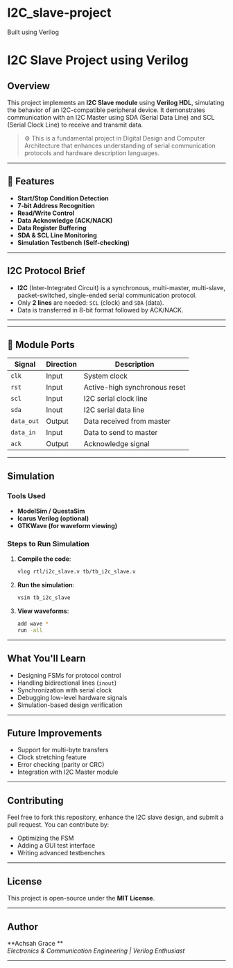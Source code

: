 # I2C_slave-project
Built using Verilog
#  I2C Slave Project using Verilog

##  Overview

This project implements an **I2C Slave module** using **Verilog HDL**, simulating the behavior of an I2C-compatible peripheral device. It demonstrates communication with an I2C Master using SDA (Serial Data Line) and SCL (Serial Clock Line) to receive and transmit data.

> ⚙ This is a fundamental project in Digital Design and Computer Architecture that enhances understanding of serial communication protocols and hardware description languages.

---

## 🔧 Features

- **Start/Stop Condition Detection**
- **7-bit Address Recognition**
- **Read/Write Control**
- **Data Acknowledge (ACK/NACK)**
- **Data Register Buffering**
- **SDA & SCL Line Monitoring**
- **Simulation Testbench (Self-checking)**

---

##  I2C Protocol Brief

- **I2C** (Inter-Integrated Circuit) is a synchronous, multi-master, multi-slave, packet-switched, single-ended serial communication protocol.
- Only **2 lines** are needed: `SCL` (clock) and `SDA` (data).
- Data is transferred in 8-bit format followed by ACK/NACK.

---

---

## 🔩 Module Ports

| Signal     | Direction | Description                     |
|------------|-----------|---------------------------------|
| `clk`      | Input     | System clock                    |
| `rst`      | Input     | Active-high synchronous reset   |
| `scl`      | Input     | I2C serial clock line           |
| `sda`      | Inout     | I2C serial data line            |
| `data_out` | Output    | Data received from master       |
| `data_in`  | Input     | Data to send to master          |
| `ack`      | Output    | Acknowledge signal              |

---

##  Simulation

###  Tools Used

- **ModelSim / QuestaSim**
- **Icarus Verilog (optional)**
- **GTKWave (for waveform viewing)**

###  Steps to Run Simulation

1. **Compile the code**:
    ```bash
    vlog rtl/i2c_slave.v tb/tb_i2c_slave.v
    ```

2. **Run the simulation**:
    ```bash
    vsim tb_i2c_slave
    ```

3. **View waveforms**:
    ```bash
    add wave *
    run -all
    ```

---

##  What You'll Learn

- Designing FSMs for protocol control
- Handling bidirectional lines (`inout`)
- Synchronization with serial clock
- Debugging low-level hardware signals
- Simulation-based design verification

---

##  Future Improvements

- Support for multi-byte transfers
- Clock stretching feature
- Error checking (parity or CRC)
- Integration with I2C Master module

---

##  Contributing

Feel free to fork this repository, enhance the I2C slave design, and submit a pull request. You can contribute by:

- Optimizing the FSM
- Adding a GUI test interface
- Writing advanced testbenches

---

##  License

This project is open-source under the **MIT License**.

---

##  Author

**Achsah Grace **  
*Electronics & Communication Engineering | Verilog Enthusiast*  


---





